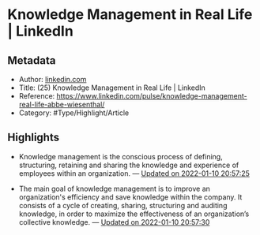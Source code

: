 # Knowledge Management in Real Life | LinkedIn

## Metadata

* Author: [linkedin.com]()
* Title: (25) Knowledge Management in Real Life | LinkedIn
* Reference: https://www.linkedin.com/pulse/knowledge-management-real-life-abbe-wiesenthal/
* Category: #Type/Highlight/Article

## Highlights

* Knowledge management is the conscious process of defining, structuring, retaining and sharing the knowledge and experience of employees within an organization. — [Updated on 2022-01-10 20:57:25](https://hyp.is/0xa7tHKBEeywRQvxNzmK0w/www.linkedin.com/pulse/knowledge-management-real-life-abbe-wiesenthal/)

* The main goal of knowledge management is to improve an organization's efficiency and save knowledge within the company. It consists of a cycle of creating, sharing, structuring and auditing knowledge, in order to maximize the effectiveness of an organization’s collective knowledge. — [Updated on 2022-01-10 20:57:30](https://hyp.is/1a_apHKBEey0yk-2lpPphw/www.linkedin.com/pulse/knowledge-management-real-life-abbe-wiesenthal/) 
